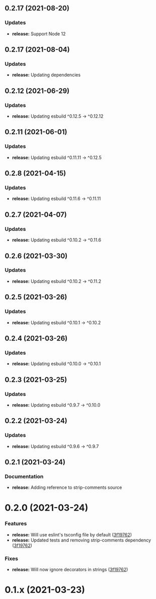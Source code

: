 ## 0.2.17 (2021-08-20)
### Updates
* **release:** Support Node 12

## 0.2.17 (2021-08-04)

### Updates
* **release:** Updating dependencies

## 0.2.12 (2021-06-29)

### Updates
* **release:** Updating esbuild  ^0.12.5  →  ^0.12.12

## 0.2.11 (2021-06-01)

### Updates
* **release:** Updating esbuild  ^0.11.11  →  ^0.12.5

## 0.2.8 (2021-04-15)

### Updates
* **release:** Updating esbuild  ^0.11.6  →  ^0.11.11

## 0.2.7 (2021-04-07)

### Updates
* **release:** Updating esbuild  ^0.10.2  →  ^0.11.6

## 0.2.6 (2021-03-30)

### Updates
* **release:** Updating esbuild  ^0.10.2  →  ^0.11.2

## 0.2.5 (2021-03-26)

### Updates
* **release:** Updating esbuild  ^0.10.1  →  ^0.10.2

## 0.2.4 (2021-03-26)

### Updates
* **release:** Updating esbuild  ^0.10.0  →  ^0.10.1

## 0.2.3 (2021-03-25)

### Updates
* **release:** Updating esbuild  ^0.9.7  →  ^0.10.0

## 0.2.2 (2021-03-24)

### Updates
* **release:** Updating esbuild  ^0.9.6  →  ^0.9.7


## 0.2.1 (2021-03-24)

### Documentation
* **release:** Adding reference to strip-comments source


# 0.2.0 (2021-03-24)

### Features
* **release:** Will use eslint's tsconfig file by default ([3f19762](https://github.com/anatine/esbuildnx/commit/3f197625066ea78968bcb55f708b65b0b1cbf175))
* **release:** Updated tests and removing strip-comments dependency ([3f19762](https://github.com/anatine/esbuildnx/commit/3d97038eac78a2dc7e08c1ee557a56fb29390721))
  
### Fixes
* **release:** Will now ignore decorators in strings ([3f19762](https://github.com/anatine/esbuildnx/commit/13bcaa04494b96cee2f85856aadb7b61899e09e0))


# 0.1.x (2021-03-23)



